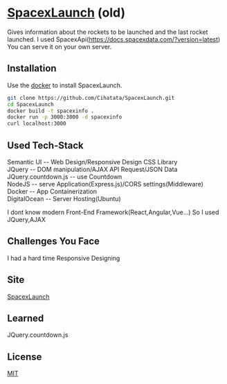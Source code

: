 # [SpacexLaunch](http://www.cihatata.me:3000) (old)
Gives information about the rockets to be launched and the last rocket launched. I used SpacexApi(https://docs.spacexdata.com/?version=latest) You can serve it on your own server.

## Installation
Use the [docker](https://www.docker.com) to install SpacexLaunch.

```bash
git clone https://github.com/Cihatata/SpacexLaunch.git
cd SpacexLaunch
docker build -t spacexinfo .
docker run -p 3000:3000 -d spacexinfo
curl localhost:3000 
```

## Used Tech-Stack
Semantic UI -- Web Design/Responsive Design CSS Library <br />
JQuery  -- DOM manipulation/AJAX API Request/JSON Data   <br />
JQuery.countdown.js -- use Countdown <br />
NodeJS -- serve Application(Express.js)/CORS settings(Middleware) <br />
Docker -- App Containerization <br />
DigitalOcean -- Server Hosting(Ubuntu) <br />

I dont know modern Front-End Framework(React,Angular,Vue...) So I used JQuery,AJAX 

## Challenges You Face
I had a hard time Responsive Designing

## Site 
[SpacexLaunch](http://www.cihatata.me:3000)

## Learned
JQuery.countdown.js



## License
[MIT](https://choosealicense.com/licenses/mit/)




